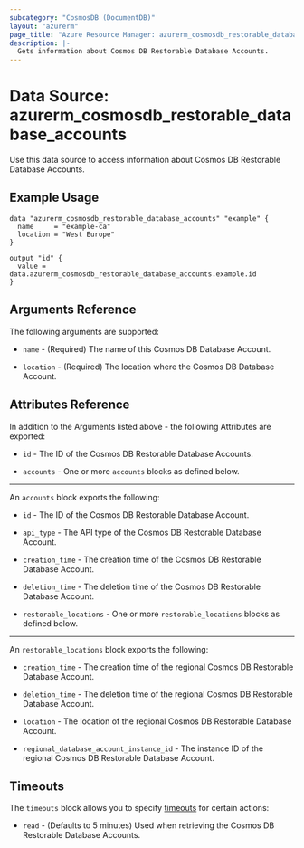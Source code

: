 ```yaml
---
subcategory: "CosmosDB (DocumentDB)"
layout: "azurerm"
page_title: "Azure Resource Manager: azurerm_cosmosdb_restorable_database_accounts"
description: |-
  Gets information about Cosmos DB Restorable Database Accounts.
---
```


# Data Source: azurerm_cosmosdb_restorable_database_accounts

Use this data source to access information about Cosmos DB Restorable Database Accounts.

## Example Usage

```hcl
data "azurerm_cosmosdb_restorable_database_accounts" "example" {
  name     = "example-ca"
  location = "West Europe"
}

output "id" {
  value = data.azurerm_cosmosdb_restorable_database_accounts.example.id
}
```

## Arguments Reference

The following arguments are supported:

* `name` - (Required) The name of this Cosmos DB Database Account.

* `location` - (Required) The location where the Cosmos DB Database Account.

## Attributes Reference

In addition to the Arguments listed above - the following Attributes are exported: 

* `id` - The ID of the Cosmos DB Restorable Database Accounts.

* `accounts` - One or more `accounts` blocks as defined below.

---

An `accounts` block exports the following:

* `id` - The ID of the Cosmos DB Restorable Database Account.

* `api_type` - The API type of the Cosmos DB Restorable Database Account.

* `creation_time` - The creation time of the Cosmos DB Restorable Database Account.

* `deletion_time` - The deletion time of the Cosmos DB Restorable Database Account.

* `restorable_locations` - One or more `restorable_locations` blocks as defined below.

---

An `restorable_locations` block exports the following:

* `creation_time` - The creation time of the regional Cosmos DB Restorable Database Account.

* `deletion_time` - The deletion time of the regional Cosmos DB Restorable Database Account.

* `location` - The location of the regional Cosmos DB Restorable Database Account.

* `regional_database_account_instance_id` - The instance ID of the regional Cosmos DB Restorable Database Account.

## Timeouts

The `timeouts` block allows you to specify [timeouts](https://www.terraform.io/docs/configuration/resources.html#timeouts) for certain actions:

* `read` - (Defaults to 5 minutes) Used when retrieving the Cosmos DB Restorable Database Accounts.
